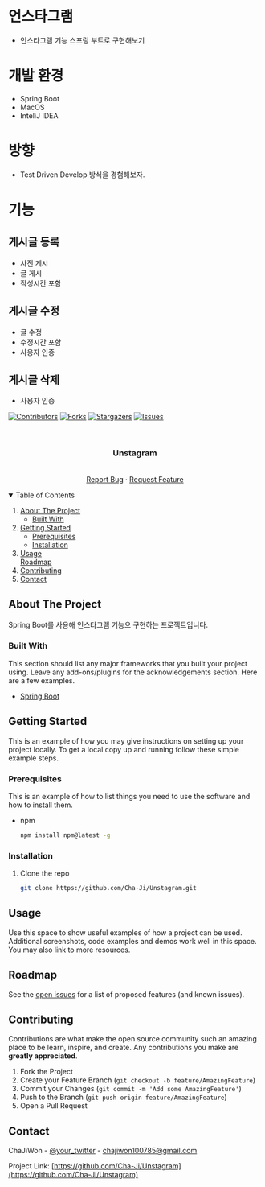 # 언스타그램
* 인스타그램 기능 스프링 부트로 구현해보기

# 개발 환경
* Spring Boot
* MacOS
* InteliJ IDEA

# 방향
* Test Driven Develop 방식을 경험해보자.

# 기능

## 게시글 등록
* 사진 게시
* 글 게시
* 작성시간 포함

## 게시글 수정
* 글 수정
* 수정시간 포함
* 사용자 인증

## 게시글 삭제
* 사용자 인증




<!-- PROJECT SHIELDS -->
<!--
*** I'm using markdown "reference style" links for readability.
*** Reference links are enclosed in brackets [ ] instead of parentheses ( ).
*** See the bottom of this document for the declaration of the reference variables
*** for contributors-url, forks-url, etc. This is an optional, concise syntax you may use.
*** https://www.markdownguide.org/basic-syntax/#reference-style-links
-->
[![Contributors][contributors-shield]][contributors-url]
[![Forks][forks-shield]][forks-url]
[![Stargazers][stars-shield]][stars-url]
[![Issues][issues-shield]][issues-url]



<!-- PROJECT LOGO -->
<br />
<p align="center">
  <h3 align="center">Unstagram</h3>

  <p align="center">
    <br />
    <a href="https://github.com/Cha-Ji/Unstagram/issues">Report Bug</a>
    ·
    <a href="https://github.com/Cha-Ji/Unstagram/issues">Request Feature</a>
  </p>
</p>



<!-- TABLE OF CONTENTS -->
<details open="open">
  <summary>Table of Contents</summary>
  <ol>
    <li>
      <a href="#about-the-project">About The Project</a>
      <ul>
        <li><a href="#built-with">Built With</a></li>
      </ul>
    </li>
    <li>
      <a href="#getting-started">Getting Started</a>
      <ul>
        <li><a href="#prerequisites">Prerequisites</a></li>
        <li><a href="#installation">Installation</a></li>
      </ul>
    </li>
    <li><a href="#usage">Usage</a></li
    <li><a href="#roadmap">Roadmap</a></li>
    <li><a href="#contributing">Contributing</a></li>
    <li><a href="#contact">Contact</a></li>
  </ol>
</details>



<!-- ABOUT THE PROJECT -->
## About The Project

Spring Boot를 사용해 인스타그램 기능으 구현하는 프로젝트입니다.


### Built With

This section should list any major frameworks that you built your project using. Leave any add-ons/plugins for the acknowledgements section. Here are a few examples.
* [Spring Boot](https://spring.io/projects/spring-boot)



<!-- GETTING STARTED -->
## Getting Started

This is an example of how you may give instructions on setting up your project locally.
To get a local copy up and running follow these simple example steps.

### Prerequisites

This is an example of how to list things you need to use the software and how to install them.
* npm
  ```sh
  npm install npm@latest -g
  ```

### Installation

1. Clone the repo
   ```sh
   git clone https://github.com/Cha-Ji/Unstagram.git
   ```



<!-- USAGE EXAMPLES -->
## Usage

Use this space to show useful examples of how a project can be used. Additional screenshots, code examples and demos work well in this space. You may also link to more resources.



<!-- ROADMAP -->
## Roadmap

See the [open issues](https://github.com/Cha-Ji/Unstagram/issues) for a list of proposed features (and known issues).



<!-- CONTRIBUTING -->
## Contributing

Contributions are what make the open source community such an amazing place to be learn, inspire, and create. Any contributions you make are **greatly appreciated**.

1. Fork the Project
2. Create your Feature Branch (`git checkout -b feature/AmazingFeature`)
3. Commit your Changes (`git commit -m 'Add some AmazingFeature'`)
4. Push to the Branch (`git push origin feature/AmazingFeature`)
5. Open a Pull Request



<!-- CONTACT -->
## Contact

ChaJiWon - [@your_twitter](https://twitter.com/your_username) - chajiwon100785@gmail.com

Project Link: [https://github.com/Cha-Ji/Unstagram](https://github.com/Cha-Ji/Unstagram)







<!-- MARKDOWN LINKS & IMAGES -->
<!-- https://www.markdownguide.org/basic-syntax/#reference-style-links -->
[contributors-shield]: https://img.shields.io/github/contributors/Cha-Ji/Unstagram.svg?style=for-the-badge
[contributors-url]: https://github.com/Cha-Ji/Unstagram/graphs/contributors
[forks-shield]: https://img.shields.io/github/forks/Cha-Ji/Unstagram.svg?style=for-the-badge
[forks-url]: https://github.com/Cha-Ji/Unstagram/network/members
[stars-shield]: https://img.shields.io/github/stars/Cha-Ji/Unstagram.svg?style=for-the-badge
[stars-url]: https://github.com/Cha-Ji/Unstagram/stargazers
[issues-shield]: https://img.shields.io/github/issues/Cha-Ji/Unstagram.svg?style=for-the-badge
[issues-url]: https://github.com/Cha-Ji/Unstagram/issues
[license-shield]: https://img.shields.io/github/license/Cha-Ji/Unstagram.svg?style=for-the-badge
[license-url]: https://github.com/Cha-Ji/Unstagram/blob/master/LICENSE.txt
[linkedin-shield]: https://img.shields.io/badge/-LinkedIn-black.svg?style=for-the-badge&logo=linkedin&colorB=555
[linkedin-url]: https://linkedin.com/in/othneildrew
[product-screenshot]: images/screenshot.png
